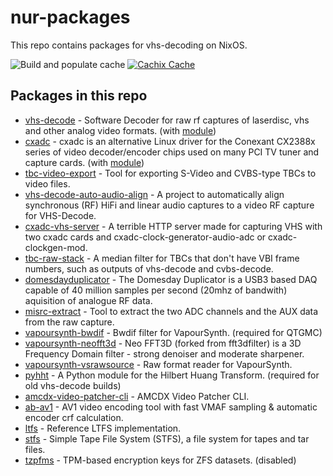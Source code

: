 # nur-packages
This repo contains packages for vhs-decoding on NixOS.

![Build and populate cache](https://github.com/JuniorISAJitterbug/nur-packages/workflows/Build%20and%20populate%20cache/badge.svg)
[![Cachix Cache](https://img.shields.io/badge/cachix-jitterbug-blue.svg)](https://jitterbug.cachix.org)


## Packages in this repo
- [vhs-decode](https://github.com/oyvindln/vhs-decode) - Software Decoder for raw rf captures of laserdisc, vhs and other analog video formats. (with [module](modules/vhs-decode/README.md))
- [cxadc](https://github.com/happycube/cxadc-linux3) - cxadc is an alternative Linux driver for the Conexant CX2388x series of video decoder/encoder chips used on many PCI TV tuner and capture cards. (with [module](modules/cxadc/README.md))
- [tbc-video-export](https://github.com/JuniorIsAJitterbug/tbc-video-export) - Tool for exporting S-Video and CVBS-type TBCs to video files.
- [vhs-decode-auto-audio-align](https://gitlab.com/wolfre/vhs-decode-auto-audio-align) - A project to automatically align synchronous (RF) HiFi and linear audio captures to a video RF capture for VHS-Decode.
- [cxadc-vhs-server](https://github.com/namazso/cxadc_vhs_server) - A terrible HTTP server made for capturing VHS with two cxadc cards and cxadc-clock-generator-audio-adc or cxadc-clockgen-mod.
- [tbc-raw-stack](https://github.com/namazso/tbc-raw-stack) - A median filter for TBCs that don't have VBI frame numbers, such as outputs of vhs-decode and cvbs-decode.
- [domesdayduplicator](https://github.com/harrypm/DomesdayDuplicator) - The Domesday Duplicator is a USB3 based DAQ capable of 40 million samples per second (20mhz of bandwith) aquisition of analogue RF data.
- [misrc-extract](https://github.com/Stefan-Olt/MISRC) - Tool to extract the two ADC channels and the AUX data from the raw capture.
- [vapoursynth-bwdif](https://github.com/HomeOfVapourSynthEvolution/VapourSynth-Bwdif) - Bwdif filter for VapourSynth. (required for QTGMC)
- [vapoursynth-neofft3d](https://github.com/HomeOfAviSynthPlusEvolution/neo_FFT3D) - Neo FFT3D (forked from fft3dfilter) is a 3D Frequency Domain filter - strong denoiser and moderate sharpener.
- [vapoursynth-vsrawsource](https://github.com/JuniorIsAJitterbug/vsrawsource) - Raw format reader for VapourSynth.
- [pyhht](https://github.com/jaidevd/pyhht) - A Python module for the Hilbert Huang Transform. (required for old vhs-decode builds)
- [amcdx-video-patcher-cli](https://mogurenko.com) - AMCDX Video Patcher CLI.
- [ab-av1](https://github.com/alexheretic/ab-av1) - AV1 video encoding tool with fast VMAF sampling & automatic encoder crf calculation.
- [ltfs](https://github.com/LinearTapeFileSystem/ltfs) - Reference LTFS implementation.
- [stfs](https://github.com/pojntfx/stfs) - Simple Tape File System (STFS), a file system for tapes and tar files.
- [tzpfms](https://git.sr.ht/~nabijaczleweli/tzpfms) - TPM-based encryption keys for ZFS datasets. (disabled)